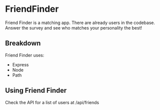 # FriendFinder

Friend Finder is a matching app. There are already users in the codebase. Answer the survey and see who matches your personality the best!

## Breakdown
Friend Finder uses:
 - Express
 - Node
 - Path

## Using Friend Finder
Check the API for a list of users at /api/friends